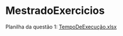 # MestradoExercicios
Planilha da questão 1:
[TempoDeExecução.xlsx](https://github.com/andrsantos/MestradoExercicios/files/10253200/TempoDeExecucao.xlsx)
